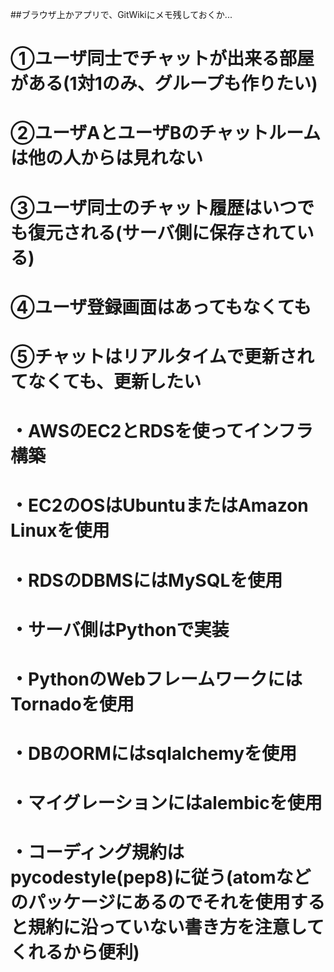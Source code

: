 ##ブラウザ上かアプリで、GitWikiにメモ残しておくか...
# ①ユーザ同士でチャットが出来る部屋がある(1対1のみ、グループも作りたい)
# ②ユーザAとユーザBのチャットルームは他の人からは見れない
# ③ユーザ同士のチャット履歴はいつでも復元される(サーバ側に保存されている)
# ④ユーザ登録画面はあってもなくても
# ⑤チャットはリアルタイムで更新されてなくても、更新したい

# ・AWSのEC2とRDSを使ってインフラ構築
# ・EC2のOSはUbuntuまたはAmazon Linuxを使用
# ・RDSのDBMSにはMySQLを使用
# ・サーバ側はPythonで実装
# ・PythonのWebフレームワークにはTornadoを使用
# ・DBのORMにはsqlalchemyを使用
# ・マイグレーションにはalembicを使用
# ・コーディング規約はpycodestyle(pep8)に従う(atomなどのパッケージにあるのでそれを使用すると規約に沿っていない書き方を注意してくれるから便利)
